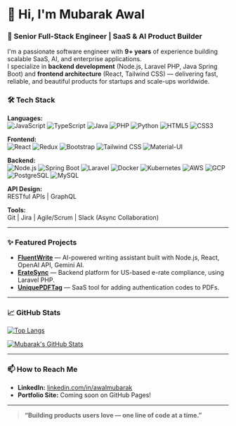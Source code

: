 # 👋 Hi, I'm Mubarak Awal

### 🚀 Senior Full-Stack Engineer | SaaS & AI Product Builder

I'm a passionate software engineer with **9+ years** of experience building scalable SaaS, AI, and enterprise applications.  
I specialize in **backend development** (Node.js, Laravel PHP, Java Spring Boot) and **frontend architecture** (React, Tailwind CSS) — delivering fast, reliable, and beautiful products for startups and scale-ups worldwide.

### 🛠️ Tech Stack

**Languages:**  
![JavaScript](https://img.shields.io/badge/JavaScript-F7DF1E?style=flat-square&logo=javascript&logoColor=black) 
![TypeScript](https://img.shields.io/badge/TypeScript-3178C6?style=flat-square&logo=typescript&logoColor=white) 
![Java](https://img.shields.io/badge/Java-ED8B00?style=flat-square&logo=java&logoColor=white) 
![PHP](https://img.shields.io/badge/PHP-777BB4?style=flat-square&logo=php&logoColor=white) 
![Python](https://img.shields.io/badge/Python-3776AB?style=flat-square&logo=python&logoColor=white) 
![HTML5](https://img.shields.io/badge/HTML5-E34F26?style=flat-square&logo=html5&logoColor=white) 
![CSS3](https://img.shields.io/badge/CSS3-1572B6?style=flat-square&logo=css3&logoColor=white)

**Frontend:**  
![React](https://img.shields.io/badge/React-61DAFB?style=flat-square&logo=react&logoColor=black)
![Redux](https://img.shields.io/badge/Redux-764ABC?style=flat-square&logo=redux&logoColor=white)
![Bootstrap](https://img.shields.io/badge/Bootstrap-7952B3?style=flat-square&logo=bootstrap&logoColor=white)
![Tailwind CSS](https://img.shields.io/badge/TailwindCSS-38B2AC?style=flat-square&logo=tailwind-css&logoColor=white)
![Material-UI](https://img.shields.io/badge/MUI-007FFF?style=flat-square&logo=mui&logoColor=white)

**Backend:**  
![Node.js](https://img.shields.io/badge/Node.js-339933?style=flat-square&logo=nodedotjs&logoColor=white)
![Spring Boot](https://img.shields.io/badge/Spring%20Boot-6DB33F?style=flat-square&logo=spring-boot&logoColor=white)
![Laravel](https://img.shields.io/badge/Laravel-FF2D20?style=flat-square&logo=laravel&logoColor=white)
![Docker](https://img.shields.io/badge/Docker-2496ED?style=flat-square&logo=docker&logoColor=white)
![Kubernetes](https://img.shields.io/badge/Kubernetes-326CE5?style=flat-square&logo=kubernetes&logoColor=white)
![AWS](https://img.shields.io/badge/AWS-232F3E?style=flat-square&logo=amazonaws&logoColor=white)
![GCP](https://img.shields.io/badge/GCP-4285F4?style=flat-square&logo=google-cloud&logoColor=white)
![PostgreSQL](https://img.shields.io/badge/PostgreSQL-4169E1?style=flat-square&logo=postgresql&logoColor=white)
![MySQL](https://img.shields.io/badge/MySQL-4479A1?style=flat-square&logo=mysql&logoColor=white)

**API Design:**  
RESTful APIs | GraphQL

**Tools:**  
Git | Jira | Agile/Scrum | Slack (Async Collaboration)


---

### ✨ Featured Projects

- [**FluentWrite**](https://fluentwrite.com) — AI-powered writing assistant built with Node.js, React, OpenAI API, Gemini AI.
- [**ErateSync**](https://eratesync.com) — Backend platform for US-based e-rate compliance, using Laravel PHP.
- [**UniquePDFTag**](https://uniquepdftag.com) — SaaS tool for adding authentication codes to PDFs.

---

### 📈 GitHub Stats
[![Top Langs](https://github-readme-stats-pi-rose-75.vercel.app/api/top-langs/?username=awalmubarak&layout=compact&theme=radical)](https://github.com/awalmubarak)

[![Mubarak's GitHub Stats](https://github-readme-stats-pi-rose-75.vercel.app/api?username=awalmubarak&show_icons=true&theme=radical&hide=contribs)](https://github.com/awalmubarak)


---

### 📫 How to Reach Me
- **LinkedIn:** [linkedin.com/in/awalmubarak](https://linkedin.com/in/awalmubarak)
- **Portfolio Site:** Coming soon on GitHub Pages!

---

> **“Building products users love — one line of code at a time.”**
